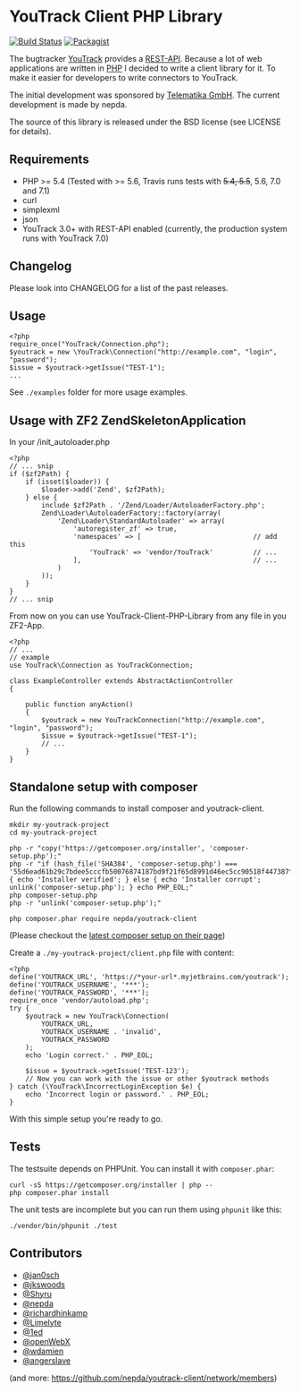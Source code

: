 YouTrack Client PHP Library
===========================

[![Build Status](https://travis-ci.org/nepda/youtrack-client.png?branch=master)](https://travis-ci.org/nepda/youtrack-client)
[![Packagist](https://img.shields.io/packagist/v/nepda/youtrack-client.svg)](https://packagist.org/packages/nepda/youtrack-client)

The bugtracker [YouTrack](http://www.jetbrains.com/youtrack/) provides a
[REST-API](https://www.jetbrains.com/help/youtrack/standalone/2017.1/YouTrack-REST-API-Reference.html).
Because a lot of web applications are written in [PHP](http://php.net) I decided to write a client library for it.
To make it easier for developers to write connectors to YouTrack.

The initial development was sponsored by [Telematika GmbH](http://www.telematika.de).
The current development is made by nepda.

The source of this library is released under the BSD license (see LICENSE for details).

## Requirements

* PHP >= 5.4 (Tested with >= 5.6, Travis runs tests with ~~5.4, 5.5~~, 5.6, 7.0 and 7.1)
* curl
* simplexml
* json
* YouTrack 3.0+ with REST-API enabled (currently, the production system runs with YouTrack 7.0)

## Changelog

Please look into CHANGELOG for a list of the past releases.

## Usage

    <?php
    require_once("YouTrack/Connection.php");
    $youtrack = new \YouTrack\Connection("http://example.com", "login", "password");
    $issue = $youtrack->getIssue("TEST-1");
    ...

See `./examples` folder for more usage examples.

## Usage with ZF2 ZendSkeletonApplication

In your /init_autoloader.php

    <?php
    // ... snip
    if ($zf2Path) {
        if (isset($loader)) {
            $loader->add('Zend', $zf2Path);
        } else {
            include $zf2Path . '/Zend/Loader/AutoloaderFactory.php';
            Zend\Loader\AutoloaderFactory::factory(array(
                'Zend\Loader\StandardAutoloader' => array(
                    'autoregister_zf' => true,
                    'namespaces' => [                            // add this
                        'YouTrack' => 'vendor/YouTrack'          // ...
                    ],                                           // ...
                )
            ));
        }
    }
    // ... snip

From now on you can use YouTrack-Client-PHP-Library from any file in you ZF2-App.

    <?php
    // ...
    // example
    use YouTrack\Connection as YouTrackConnection;

    class ExampleController extends AbstractActionController
    {

        public function anyAction()
        {
            $youtrack = new YouTrackConnection("http://example.com", "login", "password");
            $issue = $youtrack->getIssue("TEST-1");
            // ...
        }
    }

## Standalone setup with composer

Run the following commands to install composer and youtrack-client.

    mkdir my-youtrack-project
    cd my-youtrack-project

    php -r "copy('https://getcomposer.org/installer', 'composer-setup.php');"
    php -r "if (hash_file('SHA384', 'composer-setup.php') === '55d6ead61b29c7bdee5cccfb50076874187bd9f21f65d8991d46ec5cc90518f447387fb9f76ebae1fbbacf329e583e30') { echo 'Installer verified'; } else { echo 'Installer corrupt'; unlink('composer-setup.php'); } echo PHP_EOL;"
    php composer-setup.php
    php -r "unlink('composer-setup.php');"
    
    php composer.phar require nepda/youtrack-client
(Please checkout the [latest composer setup on their page](https://getcomposer.org/download/))

Create a `./my-youtrack-project/client.php` file with content:

    <?php
    define('YOUTRACK_URL', 'https://*your-url*.myjetbrains.com/youtrack');
    define('YOUTRACK_USERNAME', '***');
    define('YOUTRACK_PASSWORD', '***');
    require_once 'vendor/autoload.php';
    try {
        $youtrack = new YouTrack\Connection(
            YOUTRACK_URL,
            YOUTRACK_USERNAME . 'invalid',
            YOUTRACK_PASSWORD
        );
        echo 'Login correct.' . PHP_EOL;
        
        $issue = $youtrack->getIssue('TEST-123');
        // Now you can work with the issue or other $youtrack methods
    } catch (\YouTrack\IncorrectLoginException $e) {
        echo 'Incorrect login or password.' . PHP_EOL;
    }

With this simple setup you're ready to go.

## Tests

The testsuite depends on PHPUnit. You can install it with `composer.phar`:

    curl -sS https://getcomposer.org/installer | php --
    php composer.phar install


The unit tests are incomplete but you can run them using `phpunit` like this:

    ./vendor/bin/phpunit ./test


## Contributors

* [@jan0sch](https://github.com/jan0sch)
* [@jkswoods](https://github.com/jkswoods)
* [@Shyru](https://github.com/Shyru)
* [@nepda](https://github.com/nepda)
* [@richardhinkamp](https://github.com/richardhinkamp)
* [@Limelyte](https://github.com/Limelyte)
* [@1ed](https://github.com/1ed)
* [@openWebX](https://github.com/openWebX)
* [@wdamien](https://github.com/wdamien)
* [@angerslave](https://github.com/Angerslave)

(and more: https://github.com/nepda/youtrack-client/network/members)
